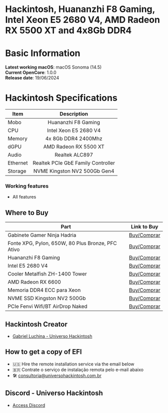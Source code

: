 # Hackintosh, Huananzhi F8 Gaming, Intel Xeon E5 2680 V4, AMD Radeon RX 5500 XT and 4x8Gb DDR4

# Basic Information

**Latest working macOS**: macOS Sonoma (14.5)
<br>
**Current OpenCore**: 1.0.0
<br>
**Release date**: 19/06/2024

# Hackintosh Specifications
|Item|Description|
|-|:-------:|
|Mobo|Huananzhi F8 Gaming|
|CPU|Intel Xeon E5 2680 V4|
|Memory|4x 8Gb DDR4 2400Mhz|
|dGPU|AMD Radeon RX 5500 XT|
|Audio|Realtek ALC897|
|Ethernet|Realtek PCIe GbE Family Controller|
|Storage|NVME Kingston NV2 500Gb Gen4|

### Working features
- All features

## Where to Buy

|Part|Link to Buy|
|-|:-------:|
|Gabinete Gamer Ninja Hadria|[Buy/Comprar](https://www.terabyteshop.com.br/produto/22961/gabinete-gamer-ninja-hadria-mid-tower-rgb-atx-black-sem-fonte-com-1-fan?p=880853)|
|Fonte XPG, Pylon, 650W, 80 Plus Bronze, PFC Ativo|[Buy/Comprar](https://www.terabyteshop.com.br/produto/15885/fonte-xpg-pylon-650w-80-plus-bronze-pfc-ativo-75260163?p=880853)|
|Huananzhi F8 Gaming|[Buy/Comprar](https://s.click.aliexpress.com/e/_DCMMUYf)|
|Intel E5 2680 V4|[Buy/Comprar](https://s.click.aliexpress.com/e/_DEILEeL)|
|Cooler Metalfish ZH-1400 Tower|[Buy/Comprar](https://s.click.aliexpress.com/e/_Dm8n1Rh)|
|AMD Radeon RX 6600|[Buy/Comprar](https://www.terabyteshop.com.br/produto/29026/placa-de-video-asus-dual-amd-radeon-rx-6600-v2-8gb-gddr6-fsr-ray-tracing-dual-rx6600-8g-v2?p=880853)|
|Memoria DDR4 ECC para Xeon|[Buy/Comprar](https://s.click.aliexpress.com/e/_Dc8VuEL)|
|NVME SSD Kingston NV2 500Gb|[Buy/Comprar](https://www.terabyteshop.com.br/produto/23002/ssd-kingston-nv2-500gb-m2-nvme-2280-leitura-3500mbs-e-gravacao-2100mbs-snv2s500g?p=880853)|
|PCIe Fenvi Wifi/BT AirDrop Naked|[Buy/Comprar](https://hackintosh.one/s/5yc41)|

## Hackintosh Creator
- [Gabriel Luchina - Universo Hackintosh](https://luchina.com.br)

## How to get a copy of EFI
- 🇺🇸 Hire the remote installation service via the email below
- 🇧🇷 Contrate o serviço de instalação remota pelo e-mail abaixo
- 🛠️ [consultoria@universohackintosh.com.br](mailto:consultoria@universohackintosh.com.br)

## Discord - Universo Hackintosh
- [Access Discord](https://discord.universohackintosh.com.br)

